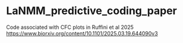 # LaNMM_predictive_coding_paper
Code associated with CFC plots in Ruffini et al 2025 https://www.biorxiv.org/content/10.1101/2025.03.19.644090v3
